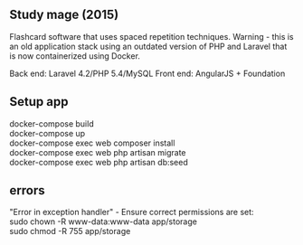 ## Study mage (2015)

Flashcard software that uses spaced repetition techniques. Warning - this is an old application stack using an outdated version of PHP and Laravel that is now containerized using Docker.

Back end: Laravel 4.2/PHP 5.4/MySQL
Front end: AngularJS + Foundation

## Setup app
docker-compose build  
docker-compose up  
docker-compose exec web composer install  
docker-compose exec web php artisan migrate   
docker-compose exec web php artisan db:seed  

## errors
"Error in exception handler" - Ensure correct permissions are set:  
sudo chown -R www-data:www-data app/storage  
sudo chmod -R 755 app/storage  